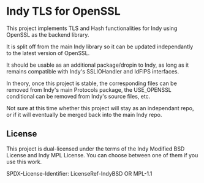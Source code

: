 # Indy TLS for OpenSSL

This project implements TLS and Hash functionalities for Indy using OpenSSL as the backend library.

It is split off from the main Indy library so it can be updated independantly to the latest version of OpenSSL.

It should be usable as an additional package/dropin to Indy, as long as it remains compatible with Indy's SSLIOHandler and IdFIPS interfaces.

In theory, once this project is stable, the corresponding files can be removed from Indy's main Protocols package, the USE_OPENSSL conditional can be removed from Indy's source files, etc.

Not sure at this time whether this project will stay as an independant repo, or if it will eventually be merged back into the main Indy repo.

## License

This project is dual-licensed under the terms of the Indy Modified BSD License and Indy MPL License.
You can choose between one of them if you use this work.

SPDX-License-Identifier: LicenseRef-IndyBSD OR MPL-1.1
